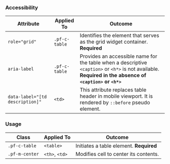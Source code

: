 ### Accessibility
| Attribute | Applied To | Outcome |
| -- | -- | -- |
| `role="grid"`                   | `.pf-c-table` | Identifies the element that serves as the grid widget container. **Required** |
| `aria-label`                    | `.pf-c-table` | Provides an accessible name for the table when a descriptive `<caption>` or `<h*>` is not available. **Required in the absence of `<caption>` or `<h*>`** |
| `data-label="[td description]"` | `<td>`        | This attribute replaces table header in mobile viewport. It is rendered by `::before` pseudo element. |

### Usage

| Class | Applied To | Outcome |
| -- | -- | -- |
| `.pf-c-table` | `<table>` | Initiates a table element. **Required** |
| `.pf-m-center`  | `<th>`, `<td>` | Modifies cell to center its contents. |
